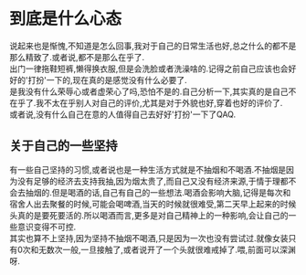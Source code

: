# 到底是什么心态

说起来也是惭愧,不知道是怎么回事,我对于自己的日常生活也好,总之什么的都不是那么精致了.或者说,都不是那么在乎了.  
出门一律拖鞋短裤,懒得换衣服,但是会洗脸或者洗澡啥的.记得之前自己应该也会好好的'打扮'一下的,现在真的是感觉没有什么必要了.  
是我没有什么荣辱心或者虚荣心了吗,恐怕不是的.自己分析一下,其实真的是自己不在乎了.我不太在乎别人对自己的评价,尤其是对于外貌也好,穿着也好的评价了.  
或者说,没有什么自己在意的人值得自己去好好'打扮'一下了QAQ.

## 关于自己的一些坚持

有一些自己坚持的习惯,或者说也是一种生活方式就是不抽烟和不喝酒.不抽烟是因为没有足够的经济去支持我抽,因为烟太贵了,而自己又没有经济来源,于情于理都不会去抽烟的.但是喝酒的话,自己有自己的一些想法.喝酒会影响大脑,记得是每次和宿舍人出去聚餐的时候,可能会喝啤酒,当天的时候就很难受,第二天早上起来的时候头真的是要死要活的.所以喝酒而言,更多是对自己精神上的一种影响,会让自己的一些意识变得不可控.  
其实也算不上坚持,因为坚持不抽烟不喝酒,只是因为一次也没有尝试过.就像女装只有0次和无数次一般,一旦接触了,或者说开了一个头就很难戒掉了.喂,前面可以深渊呀.
